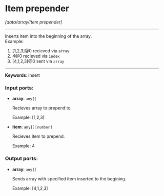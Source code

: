 # Item prepender

_[data/array/Item prepender]_

---

Inserts item into the beginning of the  array.  
Example:   
1. [1,2,3]@0 recieved via `array`   
2.  4@0 recieved via `index`   
3. [4,1,2,3]@0 sent via `array`  
  
  

---

__Keywords__: insert

### Input ports:

* __array__: ` any[] `

    Recieves array to prepend to.
    
    Example:
    [1,2,3]


* __item__: ` any[][number] `

    Recieves item to prepend.
    
    Example:
    4

### Output ports:

* __array__: ` any[] `

    Sends array with specified item inserted to the begining.
    
    Example:
    [4,1,2,3]

